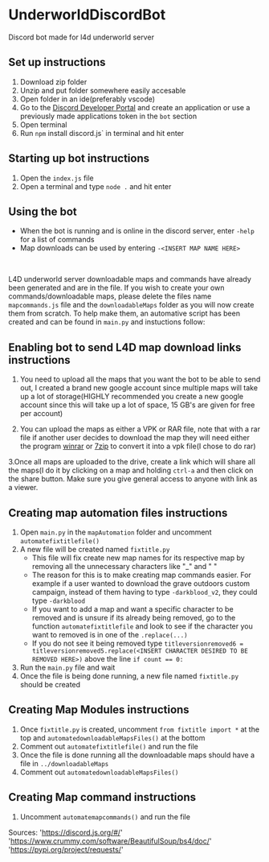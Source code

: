 # UnderworldDiscordBot
Discord bot made for l4d underworld server

## Set up instructions
1. Download zip folder
2. Unzip and put folder somewhere easily accesable
3. Open folder in an ide(preferably vscode)
4. Go to the [Discord Developer Portal](https://discord.com/developers/applications) and create an application or use a previously made applications token in the `bot` section
5. Open terminal
6. Run `npm` install discord.js` in terminal and hit enter

## Starting up bot instructions
1. Open the `index.js` file
2. Open a terminal and type `node .` and hit enter

## Using the bot
- When the bot is running and is online in the discord server, enter `-help` for a list of commands
- Map downloads can be used by entering `-<INSERT MAP NAME HERE>` 

<br>

L4D underworld server downloadable maps and commands have already been generated and are in the file. If you wish to create your own commands/downloadable maps, please delete the files name `mapcommands.js` file and the `downloadableMaps` folder as you will now create them from scratch. To help make them, an automative script has been created and can be found in `main.py` and instuctions follow:

## Enabling bot to send L4D map download links instructions
1. You need to upload all the maps that you want the bot to be able to send out, I created a brand new google account since multiple maps will take up a lot of storage(HIGHLY recommended you create a new google account since this will take up a lot of space, 15 GB's are given for free per account) 

2. You can upload the maps as either a VPK or RAR file, note that with a rar file if another user decides to download the map they will need either the program [winrar](https://www.win-rar.com/start.html?&L=0)  or [7zip](https://www.7-zip.org/download.html) to convert it into a vpk file(I chose to do rar)

3.Once all maps are uploaded to the drive, create a link which will share all the maps(I do it by clicking on a map and holding `ctrl-a` and then click on the share button. Make sure you give general access to anyone with link as a viewer.

## Creating map automation files instructions
1. Open `main.py` in the `mapAutomation` folder and uncomment `automatefixtitlefile()` 
2. A new file will be created named `fixtitle.py`
    - This file will fix create new map names for its respective map by removing all the unnecessary characters like "_" and " "
    - The reason for this is to make creating map commands easier. For example if a user wanted to download the grave outdoors custom campaign, instead of them having to type `-darkblood_v2`, they could type `-darkblood`
    - If you want to add a map and want a specific character to be removed and is unsure if its already being removed, go to the function `automatefixtitlefile` and look to see if the character you want to removed is in one of the `.replace(...)`
    - If you do not see it being removed type `titleversionremoved6 = titleversionremoved5.replace(<INSERT CHARACTER DESIRED TO BE REMOVED HERE>)` above the line `if count == 0:`
 3. Run the `main.py` file and wait
 4. Once the file is being done running, a new file named `fixtitle.py` should be created
 

## Creating Map Modules instructions
1. Once `fixtitle.py` is created, uncomment `from fixtitle import *` at the top and `automatedownloadableMapsFiles()` at the bottom
2. Comment out `automatefixtitlefile()` and run the file
3. Once the file is done running all the downloadable maps should have a file in `../downloadableMaps`
4. Comment out `automatedownloadableMapsFiles()`

## Creating Map command instructions
1. Uncomment `automatemapcommands()` and run the file

























Sources:
'https://discord.js.org/#/'
'https://www.crummy.com/software/BeautifulSoup/bs4/doc/'
'https://pypi.org/project/requests/'
